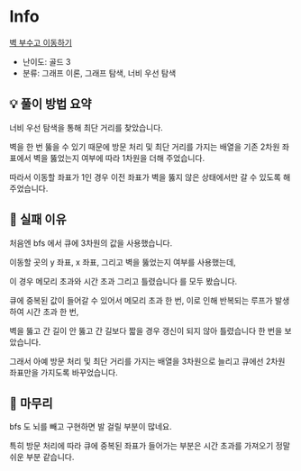 # Info
[벽 부수고 이동하기](https://boj.kr/2206)

- 난이도: 골드 3
- 분류: 그래프 이론, 그래프 탐색, 너비 우선 탐색

## 💡 풀이 방법 요약

너비 우선 탐색을 통해 최단 거리를 찾았습니다.

벽을 한 번 뚫을 수 있기 때문에 방문 처리 및 최단 거리를 가지는 배열을 기존 2차원 좌표에서 벽을 뚫었는지 여부에 따라 1차원을 더해 주었습니다.

따라서 이동할 좌표가 1인 경우 이전 좌표가 벽을 뚫지 않은 상태에서만 갈 수 있도록 해주었습니다.

## 👀 실패 이유

처음엔 bfs 에서 큐에 3차원의 값을 사용했습니다.

이동할 곳의 y 좌표, x 좌표, 그리고 벽을 뚫었는지 여부를 사용했는데,

이 경우 메모리 초과와 시간 초과 그리고 틀렸습니다 를 모두 봤습니다.

큐에 중복된 값이 들어갈 수 있어서 메모리 초과 한 번, 이로 인해 반복되는 루프가 발생하여 시간 초과 한 번,

벽을 뚫고 간 길이 안 뚫고 간 길보다 짧을 경우 갱신이 되지 않아 틀렸습니다 한 번을 보았습니다.

그래서 아예 방문 처리 및 최단 거리를 가지는 배열을 3차원으로 늘리고 큐에선 2차원 좌표만을 가지도록 바꾸었습니다.

## 🙂 마무리

bfs 도 뇌를 빼고 구현하면 발 걸릴 부분이 많네요.

특히 방문 처리에 따라 큐에 중복된 좌표가 들어가는 부분은 시간 초과를 가져오기 정말 쉬운 부분 같습니다.

